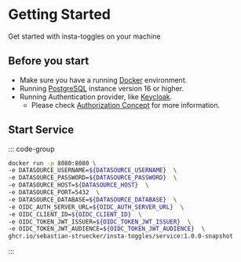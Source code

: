 # Getting Started

Get started with insta-toggles on your machine

## Before you start

- Make sure you have a running [Docker](https://www.docker.com/) environment.
- Running [PostgreSQL](https://www.postgresql.org/) instance version 16 or higher.
- Running Authentication provider, like [Keycloak](https://www.keycloak.org/).
  - Please check [Authorization Concept](./authorization-concept) for more information.

## Start Service

::: code-group

```sh [docker]
docker run -p 8080:8080 \
-e DATASOURCE_USERNAME=${DATASOURCE_USERNAME}  \
-e DATASOURCE_PASSWORD=${DATASOURCE_PASSWORD}  \
-e DATASOURCE_HOST=${DATASOURCE_HOST}  \
-e DATASOURCE_PORT=5432  \
-e DATASOURCE_DATABASE=${DATASOURCE_DATABASE}  \
-e OIDC_AUTH_SERVER_URL=${OIDC_AUTH_SERVER_URL}  \
-e OIDC_CLIENT_ID=${OIDC_CLIENT_ID}  \
-e OIDC_TOKEN_JWT_ISSUER=${OIDC_TOKEN_JWT_ISSUER}  \
-e OIDC_TOKEN_JWT_AUDIENCE=${OIDC_TOKEN_JWT_AUDIENCE}  \
ghcr.io/sebastian-struecker/insta-toggles/service:1.0.0-snapshot
```

:::
